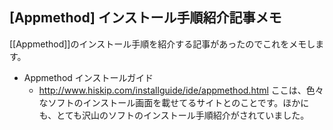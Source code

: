 ## [Appmethod] インストール手順紹介記事メモ

[[Appmethod]]のインストール手順を紹介する記事があったのでこれをメモします。
* Appmethod インストールガイド
  * http://www.hiskip.com/installguide/ide/appmethod.html
ここは、色々なソフトのインストール画面を載せてるサイトとのことです。ほかにも、とても沢山のソフトのインストール手順紹介がされていました。

